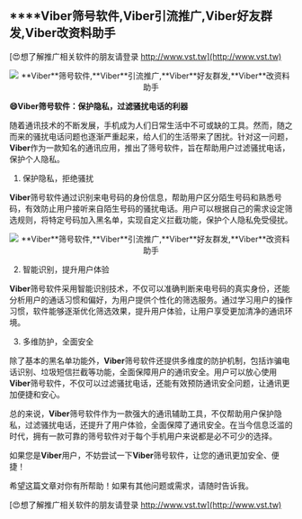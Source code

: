 ## ****Viber**筛号软件,**Viber**引流推广,**Viber**好友群发,**Viber**改资料助手**

[😍想了解推广相关软件的朋友请登录 http://www.vst.tw](http://www.vst.tw)

 <center><img src="https://vst.tw/MP4/tuiguang/png/2.png" alt="**Viber**筛号软件,**Viber**引流推广,**Viber**好友群发,**Viber**改资料助手"></center>

**😄**Viber**筛号软件：保护隐私，过滤骚扰电话的利器**

随着通讯技术的不断发展，手机成为人们日常生活中不可或缺的工具。然而，随之而来的骚扰电话问题也逐渐严重起来，给人们的生活带来了困扰。针对这一问题，**Viber**作为一款知名的通讯应用，推出了筛号软件，旨在帮助用户过滤骚扰电话，保护个人隐私。

1. 保护隐私，拒绝骚扰

**Viber**筛号软件通过识别来电号码的身份信息，帮助用户区分陌生号码和熟悉号码，有效防止用户接听来自陌生号码的骚扰电话。用户可以根据自己的需求设定筛选规则，将特定号码加入黑名单，实现自定义拦截功能，保护个人隐私免受侵扰。

 <center><img src="https://vst.tw/MP4/tuiguang/png/2.png" alt="**Viber**筛号软件,**Viber**引流推广,**Viber**好友群发,**Viber**改资料助手"></center>

2. 智能识别，提升用户体验

**Viber**筛号软件采用智能识别技术，不仅可以准确判断来电号码的真实身份，还能分析用户的通话习惯和偏好，为用户提供个性化的筛选服务。通过学习用户的操作习惯，软件能够逐渐优化筛选效果，提升用户体验，让用户享受更加清净的通讯环境。

3. 多维防护，全面安全

除了基本的黑名单功能外，**Viber**筛号软件还提供多维度的防护机制，包括诈骗电话识别、垃圾短信拦截等功能，全面保障用户的通讯安全。用户可以放心使用**Viber**筛号软件，不仅可以过滤骚扰电话，还能有效预防通讯安全问题，让通讯更加便捷和安心。

总的来说，**Viber**筛号软件作为一款强大的通讯辅助工具，不仅帮助用户保护隐私，过滤骚扰电话，还提升了用户体验，全面保障了通讯安全。在当今信息泛滥的时代，拥有一款可靠的筛号软件对于每个手机用户来说都是必不可少的选择。

如果您是**Viber**用户，不妨尝试一下**Viber**筛号软件，让您的通讯更加安全、便捷！

希望这篇文章对你有所帮助！如果有其他问题或需求，请随时告诉我。

[😍想了解推广相关软件的朋友请登录 http://www.vst.tw](http://www.vst.tw)



